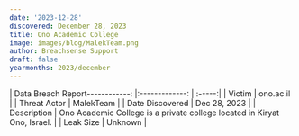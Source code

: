 ```yaml
---
date: '2023-12-28'
discovered: December 28, 2023
title: Ono Academic College
image: images/blog/MalekTeam.png
author: Breachsense Support
draft: false
yearmonths: 2023/december
---
```


| Data Breach Report------------:     |:-------------:    | :-----:|
| Victim      | ono.ac.il      | 
| Threat Actor      | MalekTeam      | 
| Date Discovered      | Dec 28, 2023      | 
| Description      | Ono Academic College is a private college located in Kiryat Ono, Israel.      | 
| Leak Size      | Unknown      | 

